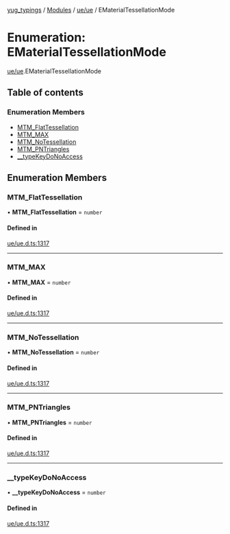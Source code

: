 [yug_typings](../README.md) / [Modules](../modules.md) / [ue/ue](../modules/ue_ue.md) / EMaterialTessellationMode

# Enumeration: EMaterialTessellationMode

[ue/ue](../modules/ue_ue.md).EMaterialTessellationMode

## Table of contents

### Enumeration Members

- [MTM\_FlatTessellation](ue_ue.EMaterialTessellationMode.md#mtm_flattessellation)
- [MTM\_MAX](ue_ue.EMaterialTessellationMode.md#mtm_max)
- [MTM\_NoTessellation](ue_ue.EMaterialTessellationMode.md#mtm_notessellation)
- [MTM\_PNTriangles](ue_ue.EMaterialTessellationMode.md#mtm_pntriangles)
- [\_\_typeKeyDoNoAccess](ue_ue.EMaterialTessellationMode.md#__typekeydonoaccess)

## Enumeration Members

### MTM\_FlatTessellation

• **MTM\_FlatTessellation** = `number`

#### Defined in

[ue/ue.d.ts:1317](https://github.com/YugMetaverse/yug_typings/blob/b7d9b19/ue/ue.d.ts#L1317)

___

### MTM\_MAX

• **MTM\_MAX** = `number`

#### Defined in

[ue/ue.d.ts:1317](https://github.com/YugMetaverse/yug_typings/blob/b7d9b19/ue/ue.d.ts#L1317)

___

### MTM\_NoTessellation

• **MTM\_NoTessellation** = `number`

#### Defined in

[ue/ue.d.ts:1317](https://github.com/YugMetaverse/yug_typings/blob/b7d9b19/ue/ue.d.ts#L1317)

___

### MTM\_PNTriangles

• **MTM\_PNTriangles** = `number`

#### Defined in

[ue/ue.d.ts:1317](https://github.com/YugMetaverse/yug_typings/blob/b7d9b19/ue/ue.d.ts#L1317)

___

### \_\_typeKeyDoNoAccess

• **\_\_typeKeyDoNoAccess** = `number`

#### Defined in

[ue/ue.d.ts:1317](https://github.com/YugMetaverse/yug_typings/blob/b7d9b19/ue/ue.d.ts#L1317)
